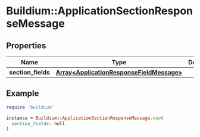 # Buildium::ApplicationSectionResponseMessage

## Properties

| Name | Type | Description | Notes |
| ---- | ---- | ----------- | ----- |
| **section_fields** | [**Array&lt;ApplicationResponseFieldMessage&gt;**](ApplicationResponseFieldMessage.md) |  | [optional] |

## Example

```ruby
require 'buildium'

instance = Buildium::ApplicationSectionResponseMessage.new(
  section_fields: null
)
```

